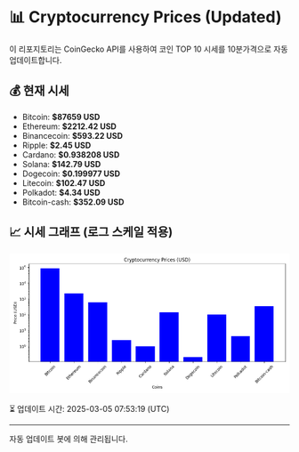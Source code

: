 
# 📊 Cryptocurrency Prices (Updated)

이 리포지토리는 CoinGecko API를 사용하여 코인 TOP 10 시세를 10분가격으로 자동 업데이트합니다.

## 💰 현재 시세
- Bitcoin: **$87659 USD**
- Ethereum: **$2212.42 USD**
- Binancecoin: **$593.22 USD**
- Ripple: **$2.45 USD**
- Cardano: **$0.938208 USD**
- Solana: **$142.79 USD**
- Dogecoin: **$0.199977 USD**
- Litecoin: **$102.47 USD**
- Polkadot: **$4.34 USD**
- Bitcoin-cash: **$352.09 USD**

## 📈 시세 그래프 (로그 스케일 적용)
![Crypto Prices](crypto_prices.png)

⏳ 업데이트 시간: 2025-03-05 07:53:19 (UTC)

---
자동 업데이트 봇에 의해 관리됩니다.
